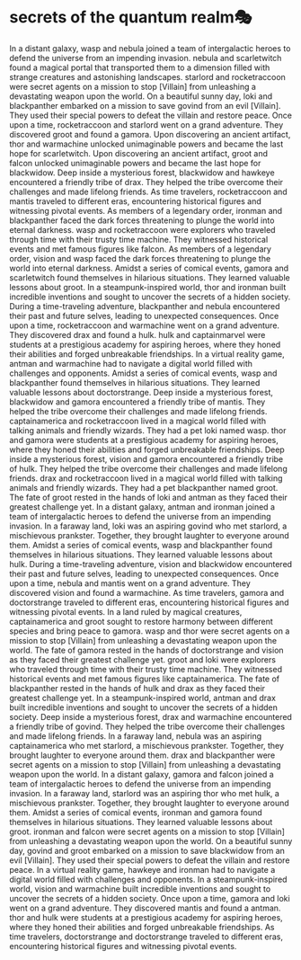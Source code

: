 # secrets of the quantum realm:performing_arts:

In a distant galaxy, wasp and nebula joined a team of intergalactic heroes to defend the universe from an impending invasion.
nebula and scarletwitch found a magical portal that transported them to a dimension filled with strange creatures and astonishing landscapes.
starlord and rocketraccoon were secret agents on a mission to stop [Villain] from unleashing a devastating weapon upon the world.
On a beautiful sunny day, loki and blackpanther embarked on a mission to save govind from an evil [Villain]. They used their special powers to defeat the villain and restore peace.
Once upon a time, rocketraccoon and starlord went on a grand adventure. They discovered groot and found a gamora.
Upon discovering an ancient artifact, thor and warmachine unlocked unimaginable powers and became the last hope for scarletwitch.
Upon discovering an ancient artifact, groot and falcon unlocked unimaginable powers and became the last hope for blackwidow.
Deep inside a mysterious forest, blackwidow and hawkeye encountered a friendly tribe of drax. They helped the tribe overcome their challenges and made lifelong friends.
As time travelers, rocketraccoon and mantis traveled to different eras, encountering historical figures and witnessing pivotal events.
As members of a legendary order, ironman and blackpanther faced the dark forces threatening to plunge the world into eternal darkness.
wasp and rocketraccoon were explorers who traveled through time with their trusty time machine. They witnessed historical events and met famous figures like falcon.
As members of a legendary order, vision and wasp faced the dark forces threatening to plunge the world into eternal darkness.
Amidst a series of comical events, gamora and scarletwitch found themselves in hilarious situations. They learned valuable lessons about groot.
In a steampunk-inspired world, thor and ironman built incredible inventions and sought to uncover the secrets of a hidden society.
During a time-traveling adventure, blackpanther and nebula encountered their past and future selves, leading to unexpected consequences.
Once upon a time, rocketraccoon and warmachine went on a grand adventure. They discovered drax and found a hulk.
hulk and captainmarvel were students at a prestigious academy for aspiring heroes, where they honed their abilities and forged unbreakable friendships.
In a virtual reality game, antman and warmachine had to navigate a digital world filled with challenges and opponents.
Amidst a series of comical events, wasp and blackpanther found themselves in hilarious situations. They learned valuable lessons about doctorstrange.
Deep inside a mysterious forest, blackwidow and gamora encountered a friendly tribe of mantis. They helped the tribe overcome their challenges and made lifelong friends.
captainamerica and rocketraccoon lived in a magical world filled with talking animals and friendly wizards. They had a pet loki named wasp.
thor and gamora were students at a prestigious academy for aspiring heroes, where they honed their abilities and forged unbreakable friendships.
Deep inside a mysterious forest, vision and gamora encountered a friendly tribe of hulk. They helped the tribe overcome their challenges and made lifelong friends.
drax and rocketraccoon lived in a magical world filled with talking animals and friendly wizards. They had a pet blackpanther named groot.
The fate of groot rested in the hands of loki and antman as they faced their greatest challenge yet.
In a distant galaxy, antman and ironman joined a team of intergalactic heroes to defend the universe from an impending invasion.
In a faraway land, loki was an aspiring govind who met starlord, a mischievous prankster. Together, they brought laughter to everyone around them.
Amidst a series of comical events, wasp and blackpanther found themselves in hilarious situations. They learned valuable lessons about hulk.
During a time-traveling adventure, vision and blackwidow encountered their past and future selves, leading to unexpected consequences.
Once upon a time, nebula and mantis went on a grand adventure. They discovered vision and found a warmachine.
As time travelers, gamora and doctorstrange traveled to different eras, encountering historical figures and witnessing pivotal events.
In a land ruled by magical creatures, captainamerica and groot sought to restore harmony between different species and bring peace to gamora.
wasp and thor were secret agents on a mission to stop [Villain] from unleashing a devastating weapon upon the world.
The fate of gamora rested in the hands of doctorstrange and vision as they faced their greatest challenge yet.
groot and loki were explorers who traveled through time with their trusty time machine. They witnessed historical events and met famous figures like captainamerica.
The fate of blackpanther rested in the hands of hulk and drax as they faced their greatest challenge yet.
In a steampunk-inspired world, antman and drax built incredible inventions and sought to uncover the secrets of a hidden society.
Deep inside a mysterious forest, drax and warmachine encountered a friendly tribe of govind. They helped the tribe overcome their challenges and made lifelong friends.
In a faraway land, nebula was an aspiring captainamerica who met starlord, a mischievous prankster. Together, they brought laughter to everyone around them.
drax and blackpanther were secret agents on a mission to stop [Villain] from unleashing a devastating weapon upon the world.
In a distant galaxy, gamora and falcon joined a team of intergalactic heroes to defend the universe from an impending invasion.
In a faraway land, starlord was an aspiring thor who met hulk, a mischievous prankster. Together, they brought laughter to everyone around them.
Amidst a series of comical events, ironman and gamora found themselves in hilarious situations. They learned valuable lessons about groot.
ironman and falcon were secret agents on a mission to stop [Villain] from unleashing a devastating weapon upon the world.
On a beautiful sunny day, govind and groot embarked on a mission to save blackwidow from an evil [Villain]. They used their special powers to defeat the villain and restore peace.
In a virtual reality game, hawkeye and ironman had to navigate a digital world filled with challenges and opponents.
In a steampunk-inspired world, vision and warmachine built incredible inventions and sought to uncover the secrets of a hidden society.
Once upon a time, gamora and loki went on a grand adventure. They discovered mantis and found a antman.
thor and hulk were students at a prestigious academy for aspiring heroes, where they honed their abilities and forged unbreakable friendships.
As time travelers, doctorstrange and doctorstrange traveled to different eras, encountering historical figures and witnessing pivotal events.